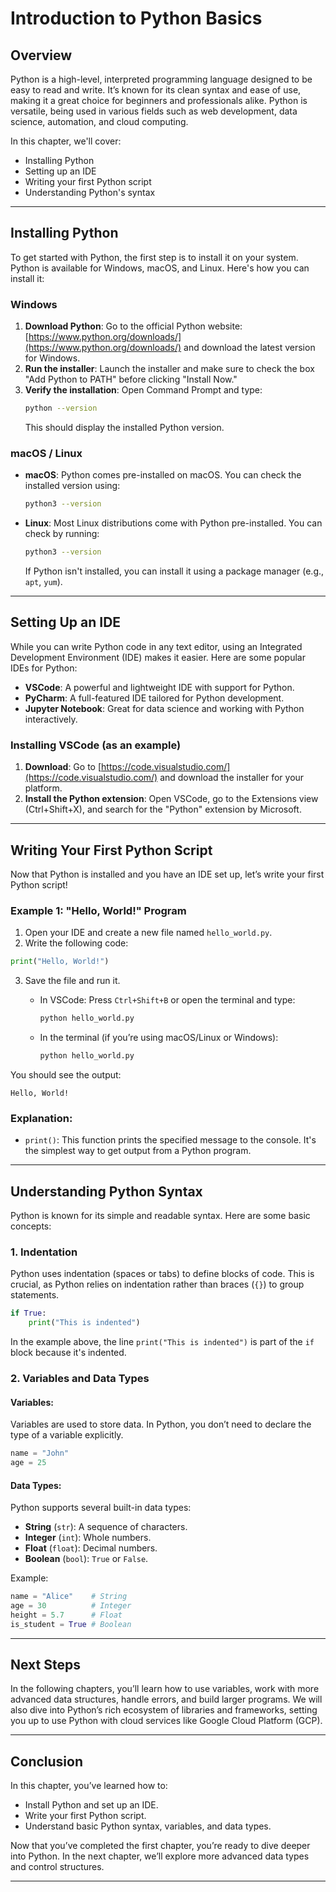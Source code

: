 # Introduction to Python Basics

## Overview
Python is a high-level, interpreted programming language designed to be easy to read and write. It’s known for its clean syntax and ease of use, making it a great choice for beginners and professionals alike. Python is versatile, being used in various fields such as web development, data science, automation, and cloud computing.

In this chapter, we'll cover:
- Installing Python
- Setting up an IDE
- Writing your first Python script
- Understanding Python's syntax

---

## Installing Python

To get started with Python, the first step is to install it on your system. Python is available for Windows, macOS, and Linux. Here's how you can install it:

### Windows
1. **Download Python**: Go to the official Python website: [https://www.python.org/downloads/](https://www.python.org/downloads/) and download the latest version for Windows.
2. **Run the installer**: Launch the installer and make sure to check the box "Add Python to PATH" before clicking "Install Now."
3. **Verify the installation**: Open Command Prompt and type:
   ```bash
   python --version
   ```
   This should display the installed Python version.

### macOS / Linux
- **macOS**: Python comes pre-installed on macOS. You can check the installed version using:
  ```bash
  python3 --version
  ```
- **Linux**: Most Linux distributions come with Python pre-installed. You can check by running:
  ```bash
  python3 --version
  ```
  If Python isn't installed, you can install it using a package manager (e.g., `apt`, `yum`).

---

## Setting Up an IDE

While you can write Python code in any text editor, using an Integrated Development Environment (IDE) makes it easier. Here are some popular IDEs for Python:

- **VSCode**: A powerful and lightweight IDE with support for Python.
- **PyCharm**: A full-featured IDE tailored for Python development.
- **Jupyter Notebook**: Great for data science and working with Python interactively.

### Installing VSCode (as an example)
1. **Download**: Go to [https://code.visualstudio.com/](https://code.visualstudio.com/) and download the installer for your platform.
2. **Install the Python extension**: Open VSCode, go to the Extensions view (Ctrl+Shift+X), and search for the "Python" extension by Microsoft.

---

## Writing Your First Python Script

Now that Python is installed and you have an IDE set up, let’s write your first Python script!

### Example 1: "Hello, World!" Program

1. Open your IDE and create a new file named `hello_world.py`.
2. Write the following code:

```python
print("Hello, World!")
```

3. Save the file and run it.

   - In VSCode: Press `Ctrl+Shift+B` or open the terminal and type:
     ```bash
     python hello_world.py
     ```
   
   - In the terminal (if you’re using macOS/Linux or Windows):
     ```bash
     python hello_world.py
     ```

You should see the output:
```
Hello, World!
```

### Explanation:
- `print()`: This function prints the specified message to the console. It's the simplest way to get output from a Python program.

---

## Understanding Python Syntax

Python is known for its simple and readable syntax. Here are some basic concepts:

### 1. Indentation
Python uses indentation (spaces or tabs) to define blocks of code. This is crucial, as Python relies on indentation rather than braces (`{}`) to group statements.

```python
if True:
    print("This is indented")
```

In the example above, the line `print("This is indented")` is part of the `if` block because it's indented.

### 2. Variables and Data Types

#### Variables:
Variables are used to store data. In Python, you don’t need to declare the type of a variable explicitly.

```python
name = "John"
age = 25
```

#### Data Types:
Python supports several built-in data types:
- **String** (`str`): A sequence of characters.
- **Integer** (`int`): Whole numbers.
- **Float** (`float`): Decimal numbers.
- **Boolean** (`bool`): `True` or `False`.

Example:
```python
name = "Alice"    # String
age = 30          # Integer
height = 5.7      # Float
is_student = True # Boolean
```

---

## Next Steps

In the following chapters, you’ll learn how to use variables, work with more advanced data structures, handle errors, and build larger programs. We will also dive into Python’s rich ecosystem of libraries and frameworks, setting you up to use Python with cloud services like Google Cloud Platform (GCP).

---

## Conclusion

In this chapter, you’ve learned how to:
- Install Python and set up an IDE.
- Write your first Python script.
- Understand basic Python syntax, variables, and data types.

Now that you’ve completed the first chapter, you’re ready to dive deeper into Python. In the next chapter, we’ll explore more advanced data types and control structures.

---